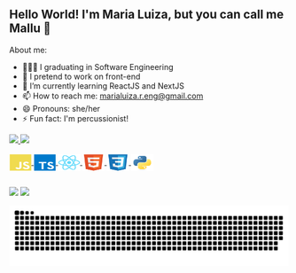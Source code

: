 ## Hello World! I'm Maria Luiza, but you can call me Mallu 👋

About me:

- 👩🏼‍🎓 I graduating in Software Engineering
- 🔭 I pretend to work on front-end
- 🌱 I’m currently learning ReactJS and NextJS
- 📫 How to reach me: marialuiza.r.eng@gmail.com
- 😄 Pronouns: she/her
- ⚡ Fun fact: I'm percussionist!

<div>
  <a href="https://github.com/maria-luiza-rodrigues-ti">
  <img height="180em" src="https://github-readme-stats.vercel.app/api?username=maria-luiza-rodrigues-ti&show_icons=true&theme=omni&include_all_commits=true&count_private=true"/>
  <img height="180em" src="https://github-readme-stats.vercel.app/api/top-langs/?username=maria-luiza-rodrigues-ti&layout=compact&langs_count=7&theme=omni"/>
</div>

  
<div style="display: inline_block"><br>
  <img align="center" alt="Mallu-Js" height="30" width="40" src="https://raw.githubusercontent.com/devicons/devicon/master/icons/javascript/javascript-plain.svg">
  <img align="center" alt="Mallu-Ts" height="30" width="40" src="https://raw.githubusercontent.com/devicons/devicon/master/icons/typescript/typescript-plain.svg">
  <img align="center" alt="Mallu-React" height="30" width="40" src="https://raw.githubusercontent.com/devicons/devicon/master/icons/react/react-original.svg">
  <img align="center" alt="Mallu-HTML" height="30" width="40" src="https://raw.githubusercontent.com/devicons/devicon/master/icons/html5/html5-original.svg">
  <img align="center" alt="Mallu-CSS" height="30" width="40" src="https://raw.githubusercontent.com/devicons/devicon/master/icons/css3/css3-original.svg">
  <img align="center" alt="Mallu-Python" height="30" width="40" src="https://raw.githubusercontent.com/devicons/devicon/master/icons/python/python-original.svg">
</div>
 
  ##
  
 <div> 
  <a href = "mailto:marialuiza.r.eng@gmail.com"><img src="https://img.shields.io/badge/-Gmail-%23333?style=for-the-badge&logo=gmail&logoColor=white" target="_blank"></a>
  <a href="https://www.linkedin.com/in/m-luiza-rodrigues/" target="_blank"><img src="https://img.shields.io/badge/-LinkedIn-%230077B5?style=for-the-badge&logo=linkedin&logoColor=white" target="_blank"></a> 
 
  ![Snake animation](https://github.com/maria-luiza-rodrigues-ti/maria-luiza-rodrigues-ti/blob/output/github-contribution-grid-snake.svg)
 
</div>
